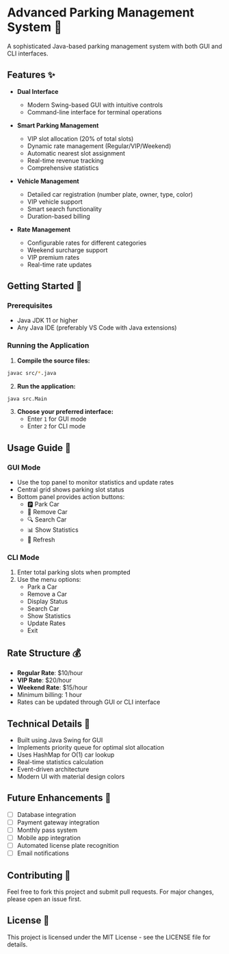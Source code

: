 # Advanced Parking Management System 🚗

A sophisticated Java-based parking management system with both GUI and CLI interfaces.

## Features ✨

- **Dual Interface**
  - Modern Swing-based GUI with intuitive controls
  - Command-line interface for terminal operations

- **Smart Parking Management**
  - VIP slot allocation (20% of total slots)
  - Dynamic rate management (Regular/VIP/Weekend)
  - Automatic nearest slot assignment
  - Real-time revenue tracking
  - Comprehensive statistics

- **Vehicle Management**
  - Detailed car registration (number plate, owner, type, color)
  - VIP vehicle support
  - Smart search functionality
  - Duration-based billing

- **Rate Management**
  - Configurable rates for different categories
  - Weekend surcharge support
  - VIP premium rates
  - Real-time rate updates

## Getting Started 🚀

### Prerequisites
- Java JDK 11 or higher
- Any Java IDE (preferably VS Code with Java extensions)

### Running the Application

1. **Compile the source files:**
```bash
javac src/*.java
```

2. **Run the application:**
```bash
java src.Main
```

3. **Choose your preferred interface:**
   - Enter `1` for GUI mode
   - Enter `2` for CLI mode

## Usage Guide 📖

### GUI Mode
- Use the top panel to monitor statistics and update rates
- Central grid shows parking slot status
- Bottom panel provides action buttons:
  - 🅿️ Park Car
  - 🚫 Remove Car
  - 🔍 Search Car
  - 📊 Show Statistics
  - 🔄 Refresh

### CLI Mode
1. Enter total parking slots when prompted
2. Use the menu options:
   - Park a Car
   - Remove a Car
   - Display Status
   - Search Car
   - Show Statistics
   - Update Rates
   - Exit

## Rate Structure 💰

- **Regular Rate**: $10/hour
- **VIP Rate**: $20/hour
- **Weekend Rate**: $15/hour
- Minimum billing: 1 hour
- Rates can be updated through GUI or CLI interface

## Technical Details 🔧

- Built using Java Swing for GUI
- Implements priority queue for optimal slot allocation
- Uses HashMap for O(1) car lookup
- Real-time statistics calculation
- Event-driven architecture
- Modern UI with material design colors

## Future Enhancements 🔮

- [ ] Database integration
- [ ] Payment gateway integration
- [ ] Monthly pass system
- [ ] Mobile app integration
- [ ] Automated license plate recognition
- [ ] Email notifications

## Contributing 🤝

Feel free to fork this project and submit pull requests. For major changes, please open an issue first.

## License 📄

This project is licensed under the MIT License - see the LICENSE file for details.